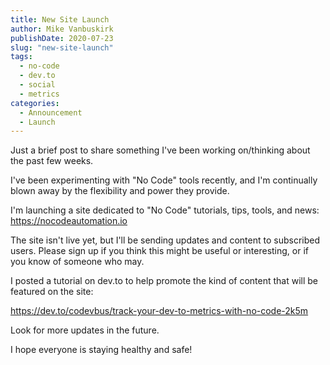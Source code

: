 ```yaml
---
title: New Site Launch
author: Mike Vanbuskirk
publishDate: 2020-07-23
slug: "new-site-launch"
tags: 
  - no-code
  - dev.to
  - social
  - metrics
categories: 
  - Announcement
  - Launch
---
```


Just a brief post to share something I've been working on/thinking about the past few weeks.

I've been experimenting with "No Code" tools recently, and I'm continually blown away by the flexibility and power they provide.

I'm launching a site dedicated to "No Code" tutorials, tips, tools, and news: <https://nocodeautomation.io>

The site isn't live yet, but I'll be sending updates and content to subscribed users. Please sign up if you think this might be useful or interesting, or if you know of someone who may.

I posted a tutorial on dev.to to help promote the kind of content that will be featured on the site:

<https://dev.to/codevbus/track-your-dev-to-metrics-with-no-code-2k5m>

Look for more updates in the future.

I hope everyone is staying healthy and safe!
